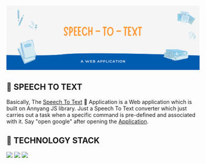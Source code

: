 <img src="IMG/banner.png" />

<h2> 🤖 SPEECH TO TEXT </h2>
Basically, The <a href="https://ajaiqmar.github.io/SPEECH-TO-TEXT/">Speech To Text</a> 🤖 Application is a Web application which is built on Annyang JS library. Just a Speech To Text converter which just carries out a task when a specific command is pre-defined and associated with it. Say "open google" after opening the <a href="https://ajaiqmar.github.io/SPEECH-TO-TEXT/">Application</a>.

<h2> 📱 TECHNOLOGY STACK </h2>
<a href="https://developer.mozilla.org/en-US/docs/Learn/Getting_started_with_the_web/HTML_basics"><img src="https://img.shields.io/badge/HTML-%20-brightgreen" /></a>
<a href="https://developer.mozilla.org/en-US/docs/Web/CSS"><img src="https://img.shields.io/badge/CSS-%20-red" /></a>
<a href="https://developer.mozilla.org/en-US/docs/Web/JavaScript"><img src="https://img.shields.io/badge/JS-%20-blue" /></a>
